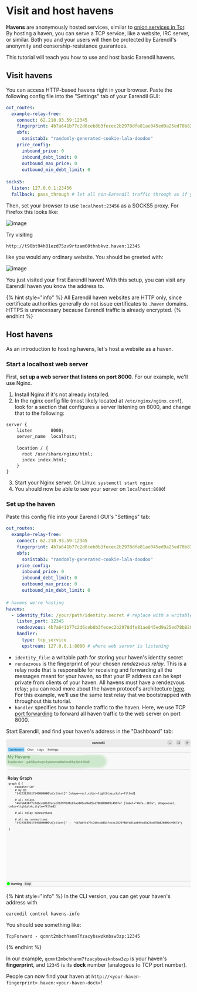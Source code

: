 # Visit and host havens

**Havens** are anonymously hosted services, similar to [onion services in Tor](https://community.torproject.org/onion-services/). By hosting a haven, you can serve a TCP service, like a website, IRC server, or similar. Both you and your users will then be protected by Earendil's anonymity and censorship-resistance guarantees.

This tutorial will teach you how to use and host basic Earendil havens.

## Visit havens

You can access HTTP-based havens right in your browser. Paste the following config file into the "Settings" tab of your Earendil GUI:

```yaml
out_routes:
  example-relay-free:
    connect: 62.210.93.59:12345
    fingerprint: 4b7a641b77c2d6ceb8b3fecec2b2978dfe81ae045ed9a25ed78b828009c4967a
    obfs:
      sosistab3: "randomly-generated-cookie-lala-doodoo"
    price_config:
      inbound_price: 0
      inbound_debt_limit: 0
      outbound_max_price: 0
      outbound_min_debt_limit: 0

socks5:
  listen: 127.0.0.1:23456
  fallback: pass_through # let all non-Earendil traffic through as if you're not using Earendil. Requests to `google.com` will behave the same way as if you weren't connected to the Earendil proxy.
```

Then, set your browser to use `localhost:23456` as a SOCKS5 proxy. For Firefox this looks like:

![image](https://hackmd.io/\_uploads/SkLZ828Sp.png)

Try visiting

```!
http://t90bt94h01ezd75zv9rtzam60thnbkvz.haven:12345
```

like you would any ordinary website. You should be greeted with:

![image](https://hackmd.io/\_uploads/rJMmF3LHT.png)

You just visited your first Earendil haven! With this setup, you can visit any Earendil haven you know the address to.

{% hint style="info" %}
All Earendil haven websites are HTTP only, since certificate authorities generally do not issue certificates to `.haven` domains. HTTPS is unnecessary because Earendil traffic is already encrypted.
{% endhint %}

## Host havens

As an introduction to hosting havens, let's host a website as a haven.

### Start a localhost web server

First, **set up a web server that listens on port 8000**. For our example, we'll use Nginx.

1. Install Nginx if it's not already installed.
2. In the nginx config file (most likely located at `/etc/nginx/nginx.conf`), look for a section that configures a server listening on 8000, and change that to the following:

```
server {
    listen       8000;
    server_name  localhost;

    location / {
      root /usr/share/nginx/html;
      index index.html;
    }
}
```

3. Start your Nginx server. On Linux: `systemctl start nginx`
4. You should now be able to see your server on `localhost:8000`!

### Set up the haven

Paste this config file into your Earendil GUI's "Settings" tab:

```yaml
out_routes:
  example-relay-free:
    connect: 62.210.93.59:12345
    fingerprint: 4b7a641b77c2d6ceb8b3fecec2b2978dfe81ae045ed9a25ed78b828009c4967a
    obfs:
      sosistab3: "randomly-generated-cookie-lala-doodoo"
    price_config:
      inbound_price: 0
      inbound_debt_limit: 0
      outbound_max_price: 0
      outbound_min_debt_limit: 0

# havens we're hosting
havens:
  - identity_file: /your/path/identity.secret # replace with a writable path for storing this haven's identity secret
    listen_port: 12345
    rendezvous: 4b7a641b77c2d6ceb8b3fecec2b2978dfe81ae045ed9a25ed78b828009c4967a # relay chosen as our rendezvous point for onion-routing
    handler:
      type: tcp_service
      upstream: 127.0.0.1:8000 # where web server is listening
```

* `identity_file`: a writable path for storing your haven's identity secret
* `rendezvous` is the fingerprint of your chosen _rendezvous relay_. This is a relay node that is responsible for receiving and forwarding all the messages meant for your haven, so that your IP address can be kept private from clients of your haven. All havens must have a rendezvous relay; you can read more about the haven protocol's architecture [here](https://docs.earendil.network/wiki/protocols/haven-protocol). For this example, we’ll use the same test relay that we bootstrapped with throughout this tutorial.
* `handler` specifies how to handle traffic to the haven. Here, we use TCP [port forwarding](https://en.wikipedia.org/wiki/Port\_forwarding) to forward all haven traffic to the web server on port 8000.

Start Earendil, and find your haven's address in the "Dashboard" tab:

![](../.gitbook/assets/gui-tcp-haven.png)

{% hint style="info" %}
In the CLI version, you can get your haven's address with

```shell-session
earendil control havens-info
```

You should see something like:

```
TcpForward - qcmnt2mbchhanm7fzacybswzknbsw3zp:12345
```
{% endhint %}

In our example, `qcmnt2mbchhanm7fzacybswzknbsw3zp` is your haven's **fingerprint**, and `12345` is its **dock** number (analogous to TCP port number).

People can now find your haven at `http://<your-haven-fingerprint>.haven:<your-haven-dock>`!
